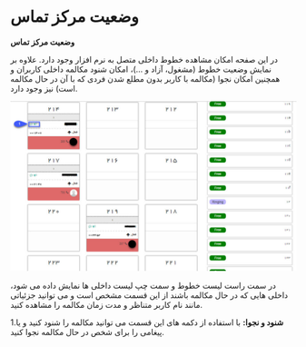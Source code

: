 # وضعیت مرکز تماس    

**وضعیت مرکز تماس**

در این صفحه امکان مشاهده خطوط داخلی متصل به نرم افزار وجود دارد. علاوه بر نمایش وضعیت خطوط (مشغول، آزاد و ...)، امکان شنود مکالمه داخلی کاربران و همچنین امکان نجوا (مکالمه با کاربر بدون مطلع شدن فردی که با آن در حال مکالمه است) نیز وجود دارد.

![](CallCenter.jpg)

در سمت راست لیست خطوط و سمت چپ لیست داخلی ها نمایش داده می شود، داخلی هایی که در حال مکالمه باشند از این قسمت مشخص است و می توانید جزئیاتی مانند نام کاربر متناظر و مدت زمان مکالمه را مشاهده کنید.

1.**شنود و نجوا:** با استفاده از دکمه های این قسمت می توانید مکالمه را شنود کنید و یا پیغامی را برای شخص در حال مکالمه نجوا کنید.